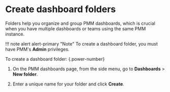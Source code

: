 
# Create dashboard folders

Folders help you organize and group PMM dashboards, which is crucial when you have multiple dashboards or teams using the same PMM instance.

!!! note alert alert-primary "Note"
    To create a dashboard folder, you must have PMM's **Admin** privileges.

To create a dashboard folder:
{.power-number}

1. On the PMM dashboards page, from the side menu, go to <i class="uil uil-plus"></i> **Dashboards** > **New folder**.

2. Enter a unique name for your folder and click **Create**.